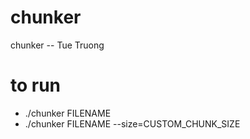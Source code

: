 # chunker
chunker -- Tue Truong

# to run
- ./chunker FILENAME
- ./chunker FILENAME --size=CUSTOM_CHUNK_SIZE

